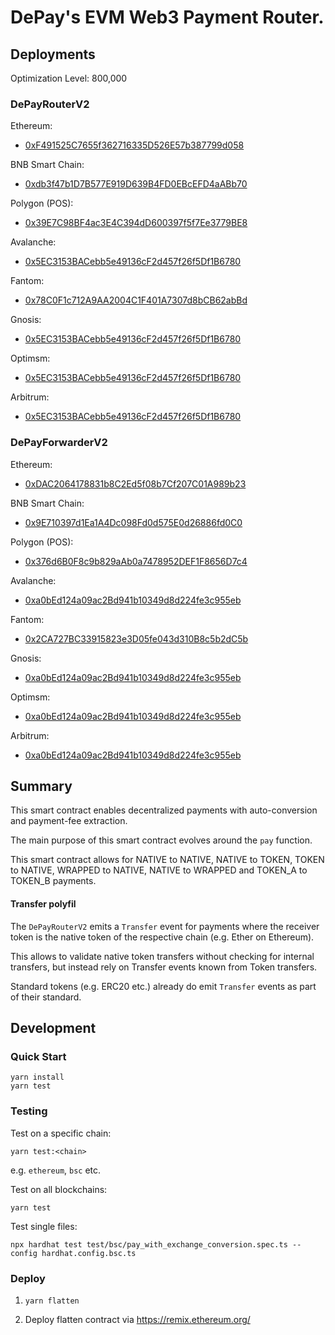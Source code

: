 # DePay's EVM Web3 Payment Router.

## Deployments

Optimization Level: 800,000

### DePayRouterV2

Ethereum:
- [0xF491525C7655f362716335D526E57b387799d058](https://etherscan.io/address/0xF491525C7655f362716335D526E57b387799d058)

BNB Smart Chain:
- [0xdb3f47b1D7B577E919D639B4FD0EBcEFD4aABb70](https://bscscan.com/address/0xdb3f47b1D7B577E919D639B4FD0EBcEFD4aABb70)

Polygon (POS):
- [0x39E7C98BF4ac3E4C394dD600397f5f7Ee3779BE8](https://polygonscan.com/address/0x39E7C98BF4ac3E4C394dD600397f5f7Ee3779BE8)

Avalanche:
- [0x5EC3153BACebb5e49136cF2d457f26f5Df1B6780](https://snowtrace.io/address/0x5EC3153BACebb5e49136cF2d457f26f5Df1B6780)

Fantom:
- [0x78C0F1c712A9AA2004C1F401A7307d8bCB62abBd](https://ftmscan.com/address/0x78C0F1c712A9AA2004C1F401A7307d8bCB62abBd)

Gnosis:
- [0x5EC3153BACebb5e49136cF2d457f26f5Df1B6780](https://gnosisscan.io/address/0x5EC3153BACebb5e49136cF2d457f26f5Df1B6780)

Optimsm:
- [0x5EC3153BACebb5e49136cF2d457f26f5Df1B6780](https://optimistic.etherscan.io/address/0x5EC3153BACebb5e49136cF2d457f26f5Df1B6780)

Arbitrum:
- [0x5EC3153BACebb5e49136cF2d457f26f5Df1B6780](https://arbiscan.io/address/0x5EC3153BACebb5e49136cF2d457f26f5Df1B6780)

### DePayForwarderV2

Ethereum:
- [0xDAC2064178831b8C2Ed5f08b7Cf207C01A989b23](https://etherscan.io/address/0xDAC2064178831b8C2Ed5f08b7Cf207C01A989b23)

BNB Smart Chain:
- [0x9E710397d1Ea1A4Dc098Fd0d575E0d26886fd0C0](https://bscscan.com/address/0x9E710397d1Ea1A4Dc098Fd0d575E0d26886fd0C0)

Polygon (POS):
- [0x376d6B0F8c9b829aAb0a7478952DEF1F8656D7c4](https://polygonscan.com/address/0x376d6B0F8c9b829aAb0a7478952DEF1F8656D7c4)

Avalanche:
- [0xa0bEd124a09ac2Bd941b10349d8d224fe3c955eb](https://snowtrace.io/address/0xa0bEd124a09ac2Bd941b10349d8d224fe3c955eb)

Fantom:
- [0x2CA727BC33915823e3D05fe043d310B8c5b2dC5b](https://ftmscan.com/address/0x2CA727BC33915823e3D05fe043d310B8c5b2dC5b)

Gnosis:
- [0xa0bEd124a09ac2Bd941b10349d8d224fe3c955eb](https://gnosisscan.io/address/0xa0bEd124a09ac2Bd941b10349d8d224fe3c955eb)

Optimsm: 
- [0xa0bEd124a09ac2Bd941b10349d8d224fe3c955eb](https://optimistic.etherscan.io/address/0xa0bEd124a09ac2Bd941b10349d8d224fe3c955eb)

Arbitrum:
- [0xa0bEd124a09ac2Bd941b10349d8d224fe3c955eb](https://arbiscan.io/address/0xa0bEd124a09ac2Bd941b10349d8d224fe3c955eb)

## Summary

This smart contract enables decentralized payments with auto-conversion and payment-fee extraction.

The main purpose of this smart contract evolves around the `pay` function.

This smart contract allows for NATIVE to NATIVE, NATIVE to TOKEN, TOKEN to NATIVE, WRAPPED to NATIVE, NATIVE to WRAPPED and TOKEN_A to TOKEN_B payments.

#### Transfer polyfil

The `DePayRouterV2` emits a `Transfer` event for payments where the receiver token is the native token of the respective chain (e.g. Ether on Ethereum).

This allows to validate native token transfers without checking for internal transfers, but instead rely on Transfer events known from Token transfers.

Standard tokens (e.g. ERC20 etc.) already do emit `Transfer` events as part of their standard.

## Development

### Quick Start

```
yarn install
yarn test
```

### Testing

Test on a specific chain:
```
yarn test:<chain>
```

e.g. `ethereum`, `bsc` etc.

Test on all blockchains:

```
yarn test
```

Test single files:

```
npx hardhat test test/bsc/pay_with_exchange_conversion.spec.ts --config hardhat.config.bsc.ts
```

### Deploy

1. `yarn flatten`

2. Deploy flatten contract via https://remix.ethereum.org/
